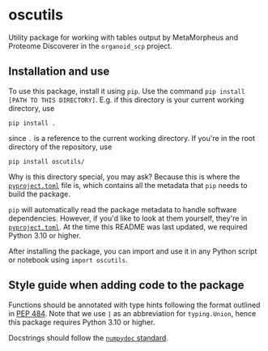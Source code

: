 # oscutils

Utility package for working with tables output by MetaMorpheus and Proteome Discoverer in the `organoid_scp` project.

## Installation and use

To use this package, install it using `pip`. Use the command `pip install [PATH TO THIS DIRECTORY]`. E.g. if this directory is your current working directory, use 

```
pip install .
```

since `.` is a reference to the current working directory. If you're in the root directory of the repository, use

```
pip install oscutils/
```

Why is this directory special, you may ask? Because this is where the [`pyproject.toml`](https://github.com/PayneLab/organoid_scp/blob/main/oscutils/pyproject.toml) file is, which contains all the metadata that `pip` needs to build the package.

`pip` will automatically read the package metadata to handle software dependencies. However, if you'd like to look at them yourself, they're in [`pyproject.toml`](https://github.com/PayneLab/organoid_scp/blob/main/oscutils/pyproject.toml). At the time this README was last updated, we required Python 3.10 or higher.

After installing the package, you can import and use it in any Python script or notebook using `import oscutils`.

## Style guide when adding code to the package

Functions should be annotated with type hints following the format outlined in [PEP 484](https://peps.python.org/pep-0484/). Note that we use `|` as an abbreviation for `typing.Union`, hence this package requires Python 3.10 or higher.

Docstrings should follow the [`numpydoc` standard](https://numpydoc.readthedocs.io/en/latest/format.html#docstring-standard).
